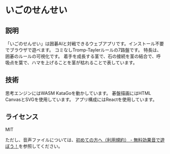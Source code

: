 # いごのせんせい

## 説明
「いごのせんせい」は囲碁AIと対戦できるウェブアプリです。インストール不要でブラウザで遊べます。
コミなしTromp-Taylerルールの7路盤です。
特長は、囲碁のルールの可視化です。
着手を成長する茎で、石の接続を茎の結合で、呼吸点を葉で、ハマを上げることを茎が枯れることで表しています。

## 技術
思考エンジンにはWASM KataGoを動かしています。
碁盤描画にはHTML CanvasとSVGを使用しています。
アプリ構成にはReactを使用しています。

## ライセンス
MIT

ただし、音声ファイルについては、[初めての方へ（利用規約） - 無料効果音で遊ぼう！](https://taira-komori.jpn.org/welcome.html)を参照してください。
